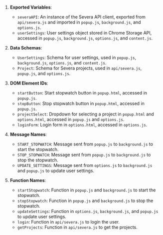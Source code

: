 1. **Exported Variables**: 
    - `severaAPI`: An instance of the Severa API client, exported from `api/severa.js` and imported in `popup.js`, `background.js`, and `options.js`.
    - `userSettings`: User settings object stored in Chrome Storage API, accessed in `popup.js`, `background.js`, `options.js`, and `content.js`.

2. **Data Schemas**: 
    - `UserSettings`: Schema for user settings, used in `popup.js`, `background.js`, `options.js`, and `content.js`.
    - `Project`: Schema for Severa projects, used in `api/severa.js`, `popup.js`, and `options.js`.

3. **DOM Element IDs**: 
    - `startButton`: Start stopwatch button in `popup.html`, accessed in `popup.js`.
    - `stopButton`: Stop stopwatch button in `popup.html`, accessed in `popup.js`.
    - `projectSelect`: Dropdown for selecting a project in `popup.html` and `options.html`, accessed in `popup.js` and `options.js`.
    - `loginForm`: Login form in `options.html`, accessed in `options.js`.

4. **Message Names**: 
    - `START_STOPWATCH`: Message sent from `popup.js` to `background.js` to start the stopwatch.
    - `STOP_STOPWATCH`: Message sent from `popup.js` to `background.js` to stop the stopwatch.
    - `UPDATE_SETTINGS`: Message sent from `options.js` to `background.js` and `popup.js` to update user settings.

5. **Function Names**: 
    - `startStopwatch`: Function in `popup.js` and `background.js` to start the stopwatch.
    - `stopStopwatch`: Function in `popup.js` and `background.js` to stop the stopwatch.
    - `updateSettings`: Function in `options.js`, `background.js`, and `popup.js` to update user settings.
    - `login`: Function in `api/severa.js` to login the user.
    - `getProjects`: Function in `api/severa.js` to get the projects.